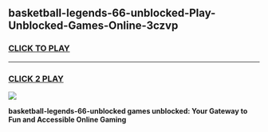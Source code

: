 
## basketball-legends-66-unblocked-Play-Unblocked-Games-Online-3czvp
<h3>
<a href="https://premium76.site?title=basketball-legends-66-unblocked&ref=25A">CLICK TO PLAY</a></h3>
<hr>

<h3>
<a href="https://premium76.site?title=basketball-legends-66-unblocked&ref=25A">CLICK 2 PLAY</a>
  
</h3>

<a href="https://premium76.site?title=basketball-legends-66-unblocked&ref=25A"><img src="https://clearcache.store/games.png"></a>


**basketball-legends-66-unblocked games unblocked: Your Gateway to Fun and Accessible Online Gaming**
